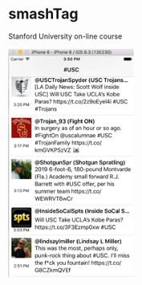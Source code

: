 # smashTag
Stanford University on-line course<br>
<br>
<img src = "SmashTag.png" width = "250"></img>
